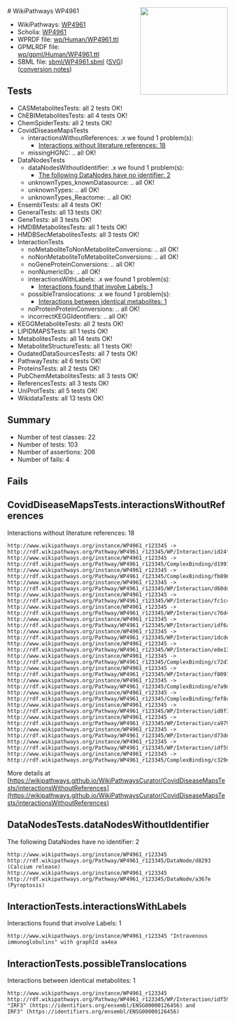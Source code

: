 <img style="float: right; width: 200px" src="../logo.png" />
# WikiPathways WP4961

* WikiPathways: [WP4961](https://identifiers.org/wikipathways:WP4961)
* Scholia: [WP4961](https://scholia.toolforge.org/wikipathways/WP4961)
* WPRDF file: [wp/Human/WP4961.ttl](../wp/Human/WP4961.ttl)
* GPMLRDF file: [wp/gpml/Human/WP4961.ttl](../wp/gpml/Human/WP4961.ttl)
* SBML file: [sbml/WP4961.sbml](../sbml/WP4961.sbml) ([SVG](../sbml/WP4961.svg)) ([conversion notes](../sbml/WP4961.txt))

## Tests
* CASMetabolitesTests: all 2 tests OK!
* ChEBIMetabolitesTests: all 4 tests OK!
* ChemSpiderTests: all 2 tests OK!
* CovidDiseaseMapsTests
    * interactionsWithoutReferences: .x we found 1 problem(s):
        * [Interactions without literature references: 18](#9701cce9)
    * missingHGNC: .. all OK!
* DataNodesTests
    * dataNodesWithoutIdentifier: .x we found 1 problem(s):
        * [The following DataNodes have no identifier: 2](#d2d32fa1)
    * unknownTypes_knownDatasource: .. all OK!
    * unknownTypes: .. all OK!
    * unknownTypes_Reactome: .. all OK!
* EnsemblTests: all 4 tests OK!
* GeneralTests: all 13 tests OK!
* GeneTests: all 3 tests OK!
* HMDBMetabolitesTests: all 1 tests OK!
* HMDBSecMetabolitesTests: all 3 tests OK!
* InteractionTests
    * noMetaboliteToNonMetaboliteConversions: .. all OK!
    * noNonMetaboliteToMetaboliteConversions: .. all OK!
    * noGeneProteinConversions: .. all OK!
    * nonNumericIDs: .. all OK!
    * interactionsWithLabels: .x we found 1 problem(s):
        * [Interactions found that involve Labels: 1](#630d2678)
    * possibleTranslocations: .x we found 1 problem(s):
        * [Interactions between identical metabolites: 1](#d59038c4)
    * noProteinProteinConversions: .. all OK!
    * incorrectKEGGIdentifiers: .. all OK!
* KEGGMetaboliteTests: all 2 tests OK!
* LIPIDMAPSTests: all 1 tests OK!
* MetabolitesTests: all 14 tests OK!
* MetaboliteStructureTests: all 1 tests OK!
* OudatedDataSourcesTests: all 7 tests OK!
* PathwayTests: all 6 tests OK!
* ProteinsTests: all 2 tests OK!
* PubChemMetabolitesTests: all 3 tests OK!
* ReferencesTests: all 3 tests OK!
* UniProtTests: all 5 tests OK!
* WikidataTests: all 13 tests OK!


## Summary

* Number of test classes: 22
* Number of tests: 103
* Number of assertions: 206
* Number of fails: 4

## Fails

<a name="9701cce9" />

## CovidDiseaseMapsTests.interactionsWithoutReferences

Interactions without literature references: 18
```
http://www.wikipathways.org/instance/WP4961_r123345 -> http://rdf.wikipathways.org/Pathway/WP4961_r123345/WP/Interaction/id24f4b7d4
http://www.wikipathways.org/instance/WP4961_r123345 -> http://rdf.wikipathways.org/Pathway/WP4961_r123345/ComplexBinding/d1991
http://www.wikipathways.org/instance/WP4961_r123345 -> http://rdf.wikipathways.org/Pathway/WP4961_r123345/ComplexBinding/fb896
http://www.wikipathways.org/instance/WP4961_r123345 -> http://rdf.wikipathways.org/Pathway/WP4961_r123345/WP/Interaction/d60dd
http://www.wikipathways.org/instance/WP4961_r123345 -> http://rdf.wikipathways.org/Pathway/WP4961_r123345/WP/Interaction/fc1c4
http://www.wikipathways.org/instance/WP4961_r123345 -> http://rdf.wikipathways.org/Pathway/WP4961_r123345/WP/Interaction/c76d4
http://www.wikipathways.org/instance/WP4961_r123345 -> http://rdf.wikipathways.org/Pathway/WP4961_r123345/WP/Interaction/idf6aa73a2
http://www.wikipathways.org/instance/WP4961_r123345 -> http://rdf.wikipathways.org/Pathway/WP4961_r123345/WP/Interaction/idcde3e513
http://www.wikipathways.org/instance/WP4961_r123345 -> http://rdf.wikipathways.org/Pathway/WP4961_r123345/WP/Interaction/e0e13
http://www.wikipathways.org/instance/WP4961_r123345 -> http://rdf.wikipathways.org/Pathway/WP4961_r123345/ComplexBinding/c72d7
http://www.wikipathways.org/instance/WP4961_r123345 -> http://rdf.wikipathways.org/Pathway/WP4961_r123345/WP/Interaction/f8097
http://www.wikipathways.org/instance/WP4961_r123345 -> http://rdf.wikipathways.org/Pathway/WP4961_r123345/ComplexBinding/e7a9d
http://www.wikipathways.org/instance/WP4961_r123345 -> http://rdf.wikipathways.org/Pathway/WP4961_r123345/ComplexBinding/fef8c
http://www.wikipathways.org/instance/WP4961_r123345 -> http://rdf.wikipathways.org/Pathway/WP4961_r123345/WP/Interaction/id8f3d31d3
http://www.wikipathways.org/instance/WP4961_r123345 -> http://rdf.wikipathways.org/Pathway/WP4961_r123345/WP/Interaction/ca979
http://www.wikipathways.org/instance/WP4961_r123345 -> http://rdf.wikipathways.org/Pathway/WP4961_r123345/WP/Interaction/d73de
http://www.wikipathways.org/instance/WP4961_r123345 -> http://rdf.wikipathways.org/Pathway/WP4961_r123345/WP/Interaction/idf594d3e0
http://www.wikipathways.org/instance/WP4961_r123345 -> http://rdf.wikipathways.org/Pathway/WP4961_r123345/ComplexBinding/c329d
```

More details at [https://wikipathways.github.io/WikiPathwaysCurator/CovidDiseaseMapsTests/interactionsWithoutReferences](https://wikipathways.github.io/WikiPathwaysCurator/CovidDiseaseMapsTests/interactionsWithoutReferences)

<a name="d2d32fa1" />

## DataNodesTests.dataNodesWithoutIdentifier

The following DataNodes have no identifier: 2
```
http://www.wikipathways.org/instance/WP4961_r123345 http://rdf.wikipathways.org/Pathway/WP4961_r123345/DataNode/d8293 (Calcium release)
http://www.wikipathways.org/instance/WP4961_r123345 http://rdf.wikipathways.org/Pathway/WP4961_r123345/DataNode/a367e (Pyroptosis)
```

<a name="630d2678" />

## InteractionTests.interactionsWithLabels

Interactions found that involve Labels: 1
```
http://www.wikipathways.org/instance/WP4961_r123345 "Intravenous
immunoglobulins" with graphId aa4ea
```

<a name="d59038c4" />

## InteractionTests.possibleTranslocations

Interactions between identical metabolites: 1
```
http://www.wikipathways.org/instance/WP4961_r123345 http://rdf.wikipathways.org/Pathway/WP4961_r123345/WP/Interaction/idf594d3e0 "IRF3" (https://identifiers.org/ensembl/ENSG00000126456) and 
IRF3" (https://identifiers.org/ensembl/ENSG00000126456)
```

